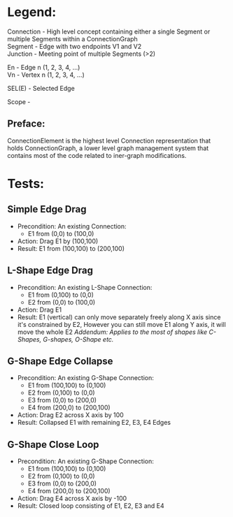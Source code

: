 # Legend:

Connection - High level concept containing either a single Segment or multiple Segments within a ConnectionGraph  
Segment - Edge with two endpoints V1 and V2  
Junction - Meeting point of multiple Segments (>2)  

En - Edge n (1, 2, 3, 4, …)  
Vn - Vertex n (1, 2, 3, 4, …)  

SEL(E) - Selected Edge  

Scope - 

## Preface:

ConnectionElement is the highest level Connection representation that holds ConnectionGraph, a lower level graph management system that contains most of the code related to iner-graph modifications.

# Tests:

## Simple Edge Drag

- Precondition: An existing Connection: 
    - E1 from (0,0) to (100,0)
- Action: Drag E1 by (100,100)
- Result: E1 from (100,100) to (200,100)

## L-Shape Edge Drag

- Precondition: An existing L-Shape Connection:
    - E1 from (0,100) to (0,0)
    - E2 from (0,0) to (100,0)
- Action: Drag E1 
- Result: E1 (vertical) can only move separately freely along X axis since it's constrained by E2, However you can still move E1 along Y axis, it will move the whole E2
*Addendum: Applies to the most of shapes like C-Shapes, G-shapes, O-Shape etc.*

## G-Shape Edge Collapse

- Precondition: An existing G-Shape Connection:
    - E1 from (100,100) to (0,100)
    - E2 from (0,100) to (0,0)
    - E3 from (0,0) to (200,0)
    - E4 from (200,0) to (200,100)
- Action: Drag E2 across X axis by 100
- Result: Collapsed E1 with remaining E2, E3, E4 Edges
    
## G-Shape Close Loop

- Precondition: An existing G-Shape Connection:
    - E1 from (100,100) to (0,100)
    - E2 from (0,100) to (0,0)
    - E3 from (0,0) to (200,0)
    - E4 from (200,0) to (200,100)
- Action: Drag E4 across X axis by -100
- Result: Closed loop consisting of E1, E2, E3 and E4
